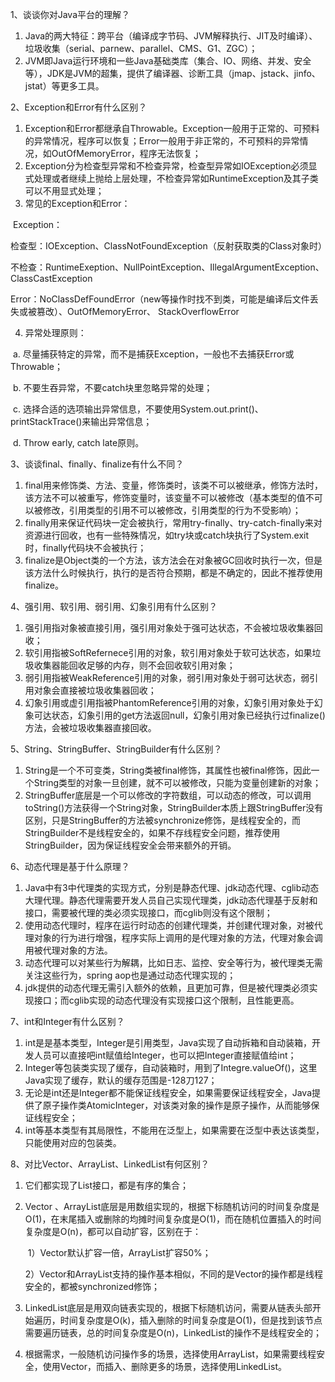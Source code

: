 1、谈谈你对Java平台的理解？

1. Java的两大特征：跨平台（编译成字节码、JVM解释执行、JIT及时编译）、垃圾收集（serial、parnew、parallel、CMS、G1、ZGC）；
2. JVM即Java运行环境和一些Java基础类库（集合、IO、网络、并发、安全等），JDK是JVM的超集，提供了编译器、诊断工具（jmap、jstack、jinfo、jstat）等更多工具。



2、Exception和Error有什么区别？

1. Exception和Error都继承自Throwable。Exception一般用于正常的、可预料的异常情况，程序可以恢复；Error一般用于非正常的，不可预料的异常情况，如OutOfMemoryError，程序无法恢复；
2. Exception分为检查型异常和不检查异常，检查型异常如IOException必须显式处理或者继续上抛给上层处理，不检查异常如RuntimeException及其子类可以不用显式处理；
3. 常见的Exception和Error：

​			Exception：

​				检查型：IOException、ClassNotFoundException（反射获取类的Class对象时）

​				不检查：RuntimeExeption、NullPointException、IllegalArgumentException、ClassCastException

​			Error：NoClassDefFoundError（new等操作时找不到类，可能是编译后文件丢失或被篡改）、OutOfMemoryError、                      						 StackOverflowError

4. 异常处理原则：

​			a. 尽量捕获特定的异常，而不是捕获Exception，一般也不去捕获Error或Throwable；

​			b. 不要生吞异常，不要catch块里忽略异常的处理；

​			c. 选择合适的选项输出异常信息，不要使用System.out.print()、printStackTrace()来输出异常信息；

​			d. Throw early, catch late原则。



3、谈谈final、finally、finalize有什么不同？

1. final用来修饰类、方法、变量，修饰类时，该类不可以被继承，修饰方法时，该方法不可以被重写，修饰变量时，该变量不可以被修改（基本类型的值不可以被修改，引用类型的引用不可以被修改，引用类型的行为不受影响）；
2. finally用来保证代码块一定会被执行，常用try-finally、try-catch-finally来对资源进行回收，也有一些特殊情况，如try块或catch块执行了System.exit时，finally代码块不会被执行；
3. finalize是Object类的一个方法，该方法会在对象被GC回收时执行一次，但是该方法什么时候执行，执行的是否符合预期，都是不确定的，因此不推荐使用finalize。



4、强引用、软引用、弱引用、幻象引用有什么区别？

1. 强引用指对象被直接引用，强引用对象处于强可达状态，不会被垃圾收集器回收；
2. 软引用指被SoftRefernece引用的对象，软引用对象处于软可达状态，如果垃圾收集器能回收足够的内存，则不会回收软引用对象；
3. 弱引用指被WeakReference引用的对象，弱引用对象处于弱可达状态，弱引用对象会直接被垃圾收集器回收；
4. 幻象引用或虚引用指被PhantomReference引用的对象，幻象引用对象处于幻象可达状态，幻象引用的get方法返回null，幻象引用对象已经执行过finalize()方法，会被垃圾收集器直接回收。



5、String、StringBuffer、StringBuilder有什么区别？

1. String是一个不可变类，String类被final修饰，其属性也被final修饰，因此一个String类型的对象一旦创建，就不可以被修改，只能为变量创建新的对象；
2. StringBuffer底层是一个可以修改的字符数组，可以动态的修改，可以调用toString()方法获得一个String对象，StringBuilder本质上跟StringBuffer没有区别，只是StringBuffer的方法被synchronize修饰，是线程安全的，而StringBuilder不是线程安全的，如果不存线程安全问题，推荐使用StringBuilder，因为保证线程安全会带来额外的开销。



6、动态代理是基于什么原理？

1. Java中有3中代理类的实现方式，分别是静态代理、jdk动态代理、cglib动态大理代理。静态代理需要开发人员自己实现代理类，jdk动态代理基于反射和接口，需要被代理的类必须实现接口，而cglib则没有这个限制；
2. 使用动态代理时，程序在运行时动态的创建代理类，并创建代理对象，对被代理对象的行为进行增强，程序实际上调用的是代理对象的方法，代理对象会调用被代理对象的方法。
3. 动态代理可以对某些行为解耦，比如日志、监控、安全等行为，被代理类无需关注这些行为，spring aop也是通过动态代理实现的；
4. jdk提供的动态代理无需引入额外的依赖，且更加可靠，但是被代理类必须实现接口；而cglib实现的动态代理没有实现接口这个限制，且性能更高。



7、int和Integer有什么区别？

1. int是是基本类型，Integer是引用类型，Java实现了自动拆箱和自动装箱，开发人员可以直接吧int赋值给Integer，也可以把Integer直接赋值给int；
2. Integer等包装类实现了缓存，自动装箱时，用到了Integre.valueOf()，这里Java实现了缓存，默认的缓存范围是-128刀127；
3. 无论是int还是Integer都不能保证线程安全，如果需要保证线程安全，Java提供了原子操作类AtomicInteger，对该类对象的操作是原子操作，从而能够保证线程安全；
4. int等基本类型有其局限性，不能用在泛型上，如果需要在泛型中表达该类型，只能使用对应的包装类。



8、对比Vector、ArrayList、LinkedList有何区别？

1. 它们都实现了List接口，都是有序的集合；

2. Vector 、ArrayList底层是用数组实现的，根据下标随机访问的时间复杂度是O(1)，在末尾插入或删除的均摊时间复杂度是O(1)，而在随机位置插入的时间复杂度是O(n)，都可以自动扩容，区别在于：

   ​	1）Vector默认扩容一倍，ArrayList扩容50%；

   ​	2）Vector和ArrayList支持的操作基本相似，不同的是Vector的操作都是线程安全的，都被synchronized修饰；

3. LinkedList底层是用双向链表实现的，根据下标随机访问，需要从链表头部开始遍历，时间复杂度是O(k)，插入删除的时间复杂度是O(1)，但是找到该节点需要遍历链表，总的时间复杂度是O(n)，LinkedList的操作不是线程安全的；

4. 根据需求，一般随机访问操作多的场景，选择使用ArrayList，如果需要线程安全，使用Vector，而插入、删除更多的场景，选择使用LinkedList。

